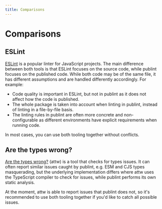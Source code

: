 ```yaml
---
title: Comparisons
---
```


# Comparisons

## ESLint

[ESLint](https://eslint.org) is a popular linter for JavaScript projects. The main difference between both tools is that ESLint focuses on the source code, while publint focuses on the published code. While both code may be of the same file, it has different assumptions and are handled differently accordingly. For example:

- Code quality is important in ESLint, but not in publint as it does not affect how the code is published.
- The whole package is taken into account when linting in publint, instead of linting in a file-by-file basis.
- The linting rules in publint are often more concrete and non-configurable as different environments have explicit requirements when running code.

In most cases, you can use both tooling together without conflicts.

## Are the types wrong?

[Are the types wrong?](https://arethetypeswrong.github.io) (attw) is a tool that checks for types issues. It can often report similar issues caught by publint, e.g. ESM and CJS types masquerading, but the underlying implementation differs where attw uses the TypeScript compiler to check for issues, while publint performs its own static analysis.

At the moment, attw is able to report issues that publint does not, so it's recommended to use both tooling together if you'd like to catch all possible issues.
